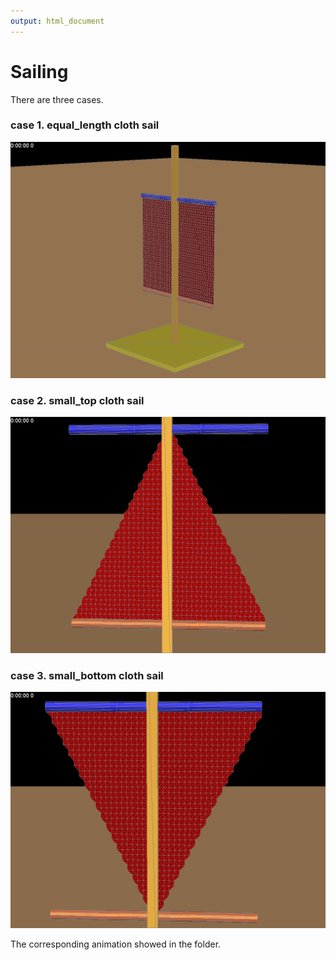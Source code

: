 ```yaml
---
output: html_document
---
```

Sailing
=======
There are three cases.

###  case 1. equal_length cloth sail
![plot of mesh0](figure/mesh0.png)

###  case 2. small_top cloth sail
![plot of shorttop.00000](figure/shorttop.00000.png)

###  case 3. small_bottom cloth sail
![plot of shortbottom.00000](figure/shortbottom.00000.png)

The corresponding animation showed in the folder.


